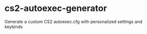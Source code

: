 # cs2-autoexec-generator
Generate a custom CS2 autoexec.cfg with personalized settings and keybinds
